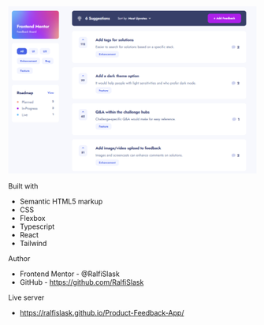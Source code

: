 ![Product-Feedback-App](./preview.png)


Built with

- Semantic HTML5 markup
- CSS
- Flexbox
- Typescript
- React
- Tailwind

Author

- Frontend Mentor - @RalfiSlask
- GitHub - https://github.com/RalfiSlask

Live server

- https://ralfislask.github.io/Product-Feedback-App/

